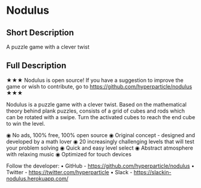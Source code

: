 # Nodulus

## Short Description

A puzzle game with a clever twist

## Full Description

★★★ Nodulus is open source! If you have a suggestion to improve the game or wish to contribute, go to https://github.com/hyperparticle/nodulus ★★★

Nodulus is a puzzle game with a clever twist. Based on the mathematical theory behind plank puzzles, consists of a grid of cubes and rods which can be rotated with a swipe. Turn the activated cubes to reach the end cube to win the level.

◉ No ads, 100% free, 100% open source
◉ Original concept - designed and developed by a math lover
◉ 20 increasingly challenging levels that will test your problem solving
◉ Quick and easy level select
◉ Abstract atmosphere with relaxing music
◉ Optimized for touch devices

Follow the developer:
• GitHub - https://github.com/hyperparticle/nodulus
• Twitter - https://twitter.com/hyperparticle
• Slack - https://slackin-nodulus.herokuapp.com/
